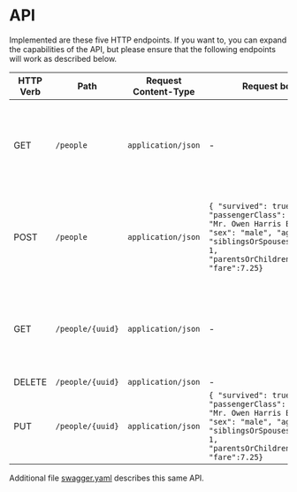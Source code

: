 # API

Implemented are these five HTTP endpoints.
If you want to, you can expand the capabilities of the API, but please ensure that the following endpoints will work as described below.

| HTTP Verb | Path             | Request Content-Type | Request body | Response Content-Type | Example response body |
|-----------|------------------|----------------------|--------------|-----------------------|-----------------------|
| GET       | `/people`        | `application/json`   | -            | `application/json`    | `[ { "uuid": "49dc24bd-906d-4497-bcfc-ecc8c309ecfc", survived": true, "passengerClass": 3, "name": "Mr. Owen Harris Braund", "sex": "male", "age": 22, "siblingsOrSpousesAboard": 1, "parentsOrChildrenAboard":0, "fare":7.25}, ... ]` |
| POST      | `/people`        | `application/json`   | `{ "survived": true, "passengerClass": 3, "name": "Mr. Owen Harris Braund", "sex": "male", "age": 22, "siblingsOrSpousesAboard": 1, "parentsOrChildrenAboard":0, "fare":7.25}` | `application/json`    |  `{ "uuid": "49dc24bd-906d-4497-bcfc-ecc8c309ecfc", survived": true, "passengerClass": 3, "name": "Mr. Owen Harris Braund", "sex": "male", "age": 22, "siblingsOrSpousesAboard": 1, "parentsOrChildrenAboard":0, "fare":7.25}` |
| GET       | `/people/{uuid}` | `application/json`   | -            | `application/json`    | `{ "uuid": "49dc24bd-906d-4497-bcfc-ecc8c309ecfc", survived": true, "passengerClass": 3, "name": "Mr. Owen Harris Braund", "sex": "male", "age": 22, "siblingsOrSpousesAboard": 1, "parentsOrChildrenAboard":0, "fare":7.25}` |
| DELETE    | `/people/{uuid}` | `application/json`   | -            | `application/json`    | - |
| PUT       | `/people/{uuid}` | `application/json`   | `{ "survived": true, "passengerClass": 3, "name": "Mr. Owen Harris Braund", "sex": "male", "age": 22, "siblingsOrSpousesAboard": 1, "parentsOrChildrenAboard":0, "fare":7.25}` | `application/json`    | - |

Additional file [swagger.yaml](./swagger.yml) describes this same API.

